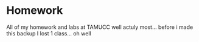# Homework
All of my homework and labs at TAMUCC
well actuly most... before i made this backup I lost 1 class... oh well

